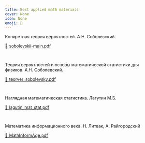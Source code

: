 ```yaml
---
title: Best applied math materials
cover: None
icon: None
emoji: 📜
---
```


Конкретная теория вероятностей. А.Н. Соболевский.

[📎 sobolevskii-main.pdf](https://merkulov.top/Other/Notes/Best_applied_math_materials/sobolevskii-main.pdf)

<br/>

Теория вероятностей и основы математической статистики для физиков. А.Н. Соболевский.

[📎 teorver_sobolevsky.pdf](https://merkulov.top/Other/Notes/Best_applied_math_materials/teorver_sobolevsky.pdf)

<br/>

Наглядная математическая статистика. Лагутин М.Б.

[📎 lagutin_mat_stat.pdf](https://merkulov.top/Other/Notes/Best_applied_math_materials/lagutin_mat_stat.pdf)

<br/>

Математика информационного века. Н. Литвак, А. Райгородский

[📎 MathInformAge.pdf](https://merkulov.top/Other/Notes/Best_applied_math_materials/MathInformAge.pdf)

<br/>
